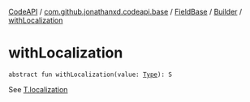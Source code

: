 [CodeAPI](../../../index.md) / [com.github.jonathanxd.codeapi.base](../../index.md) / [FieldBase](../index.md) / [Builder](index.md) / [withLocalization](.)

# withLocalization

`abstract fun withLocalization(value: `[`Type`](http://docs.oracle.com/javase/6/docs/api/java/lang/reflect/Type.html)`): S`

See [T.localization](../localization.md)

